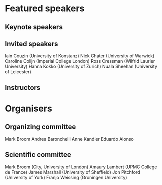 # Featured speakers

## Keynote speakers


## Invited speakers

Iain Couzin (University of Konstanz)
Nick Chater (University of Warwick)
Caroline Colijn (Imperial College London)
Ross Cressman (Wilfrid Laurier University)
Hanna Kokko (University of Zurich)
Nuala Sheehan (University of Leicester)

## Instructors


# Organisers


## Organizing committee

Mark Broom
Andrea Baronchelli
Anne Kandler
Eduardo Alonso

## Scientific committee

Mark Broom (City, University of London)
Amaury Lambert (UPMC College de France)
James Marshall (University of Sheffield)
Jon Pitchford (University of York)
Franjo Weissing (Groningen University)

